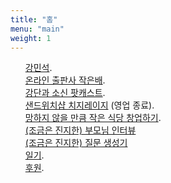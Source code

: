 ```yaml
---
title: "홈"
menu: "main"
weight: 1
---
```

<style>
  ul {
   list-style: none; 
  }
  main {
    border-style: outset;
  }
</style>
- [강민석](https://mataroa.blog/images/3d2e27a1.jpeg).
- [온라인 출판사 작은배](https://jagunbae.com/about/).
- [강단과 소신 팟캐스트](https://podcast.jagunbae.com).
- [샌드위치샵 치지레이지](https://reviews.cheesylazy.com/) (영업 종료).
- [망하지 않을 만큼 작은 식당 창업하기](https://jagunbae.com/too-small-to-fail/).
- [(조금은 진지한) 부모님 인터뷰](https://k-writer.com/ko/interview/)
- [(조금은 진지한) 질문 생성기](https://k-writer.com/ko/conversation/)
- [일기](https://k-writer.com/ko/diary/).
- [후원](https://buy.stripe.com/7sIeWh0Crbe67hS4gh).